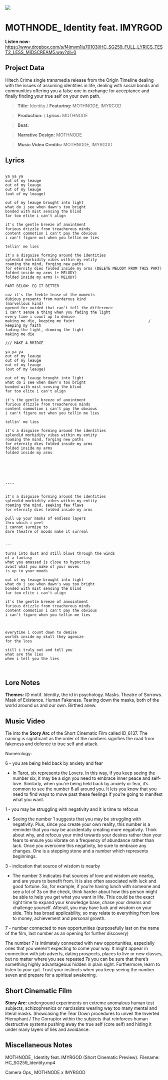 ![](Screenshot_1.png)

# MOTHNODE_ Identity feat. IMYRGOD

**Listen now:** https://www.dropbox.com/s/f4jmvm1lu70103l/HC_SG259_FULL_LYRICS_TEST2_LESS_MIDSCREAM5.wav?dl=0

## Project Data

Hitech Crime single transmedia release from the Origin Timeline dealing with the issues of assuming identities in life, dealing with social bonds and communities offering you a false one in exchange for acceptance and finally finding your true self on your own path.

> **Title:** Identity / **Featuring:** MOTHNODE, IMYRGOD

> **Production:**  / **Lyrics:** MOTHNODE

> **Beat:**

> **Narrative Design:** MOTHNODE

> **Music Video Credits:** MOTHNODE, IMYRGOD


## Lyrics

```

ya ya ya
out of my leauge
out of my leauge
out of my leauge
(out of my leauge)

out of my leauge brought into light
what do i see when dawn's too bright
bonded with mist sensing the blind
far too elite i can't align

it's the gentle breeze of anointment
furious drizzle from treacherous minds
content commotion i can't pay the obvious
i can't figure out when you tellin me lies

tellin' me lies

it's a disguise forming around the identities
splendid morbidity vibes within my entity
roaming the mind, forging new paths
for eternity dies folded inside my arms (DELETE MELODY FROM THIS PART)
folded inside my arms (+ MELODY)
folded inside my arms (+ MELODY)

PART BELOW: EQ IT BETTER

coz it's the feeble tease of the moments
dubious presents from murderous kind                            (marvellous kind)
opened for voided that can't tell the difference
i can't sense a thing when you fading the light 
every time i count up to demise
making me die, keeping me faint                                 / keeping my faith
fading the light, dimming the light
making me die 

/// MAKE A BRIDGE

ya ya ya
out of my leauge
out of my leauge
out of my leauge
(out of my leauge)

out of my leauge brought into light
what do i see when dawn's too bright
bonded with mist sensing the blind
far too elite i can't align

it's the gentle breeze of anointment
furious drizzle from treacherous minds
content commotion i can't pay the obvious
i can't figure out when you tellin me lies

tellin' me lies

it's a disguise forming around the identities
splendid morbidity vibes within my entity
roaming the mind, forging new paths
for eternity dies folded inside my arms 
folded inside my arms
folded inside my arms






----


it's a disguise forming around the identities
splendid morbidity vibes within my entity
roaming the mind, seeking few flaws
for eternity dies folded inside my arms 

pull up your masks of endless layers
thru which i peel
i cannot surmise to 
dare theatre of moods make it surreal 


---

turns into dust and still blows through the winds 
of a fantasy
what you amassed is close to hypocrisy
avast what you make of your moves
is up to your moods

out of my leauge brought into light
what do i see when dawn's way too bright
bonded with mist sensing the blind
far too elite i can't align

it's the gentle breeze of annointment
furious drizzle from treacherous minds
content commotion i can't pay the obvious
i can't figure when you tellin me lies



everytime i count down to demise
worlds inside my skull they agonize
for the loss

still i truly out and tell you
what are the lies
when i tell you the lies



```

## Lore Notes

**Themes:** ID motif. Identity, the id in psychology. Masks. Theatre of Sorrows. Mask of Existence. Human Fakeness. Tearing down the masks, both of the world around us and our own. Birthed anew. 



## Music Video

Tie into the **Story Arc** of the Short Cinematic Film called ID_6137. The naming is significant as the order of the numbers signifies the road from fakeness and defence to true self and attack.

Numerology:

6 - you are being held back by anxiety and fear

- In Tarot, six represents the Lovers. In this way, if you keep seeing the number six, it may be a sign you need to embrace inner peace and self-love. Similarly, when you’re being held back by anxiety or fear, it’s common to see the number 6 all around you. It lets you know that you need to find ways to move past these feelings if you’re going to manifest what you want.

1 - you may be struggling with negativity and it is time to refocus

- Seeing the number 1 suggests that you may be struggling with negativity. Plus, since you create your own reality, this number is a reminder that you may be accidentally creating more negativity. Think about why, and refocus your mind towards your desires rather than your fears to ensure you vibrate on a frequency of abundance rather than lack. Once you overcome this negativity, be sure to embrace any changes. One is a stepping stone and a number which represents beginnings.

3 - indication that source of wisdom is nearby

- The number 3 indicates that sources of love and wisdom are nearby, and are yours to benefit from. It is also often associated with luck and good fortune. So, for example, if you’re having lunch with someone and see a lot of 3s on the check, think harder about how this person might be able to help you get what you want in life. This could be the exact right time to expand your knowledge base, chase your dreams and challenge yourself. Afterall, you may have luck and wisdom on your side. This has broad applicability, so may relate to everything from love to money, achievement and personal growth.

7 - number connected to new opportunities (purposefully last on the name of the film, last number as an opening for further discovery)

The number 7 is intimately connected with new opportunities, especially ones that you weren’t expecting to come your way. It might appear in connection with job adverts, dating prospects, places to live or new classes, but no matter where you see repeated 7s you can be sure that there’s something highly advantageous hidden in plain sight. Furthermore, learn to listen to your gut. Trust your instincts when you keep seeing the number seven and prepare for a spiritual awakening.

## Short Cinematic Film

**Story Arc:** underground experiments on extreme anomalous human test subjects, schizophrenics or narcissists wearing way too many mental and literal masks. Showcasing the Tear Down procedures to unveil the Inverted Hierophant / The Corruptor within the subjects that reinforces human destructive systems pushing away the true self (core self) and hiding it under many layers of lies and avoidance.

## Miscellaneous Notes

MOTHNODE_ Identity feat. IMYRGOD (Short Cinematic Preview). Filename: HC_SG259_Identity.mp4

Camera Ops_ MOTHNODE x IMYRGOD
